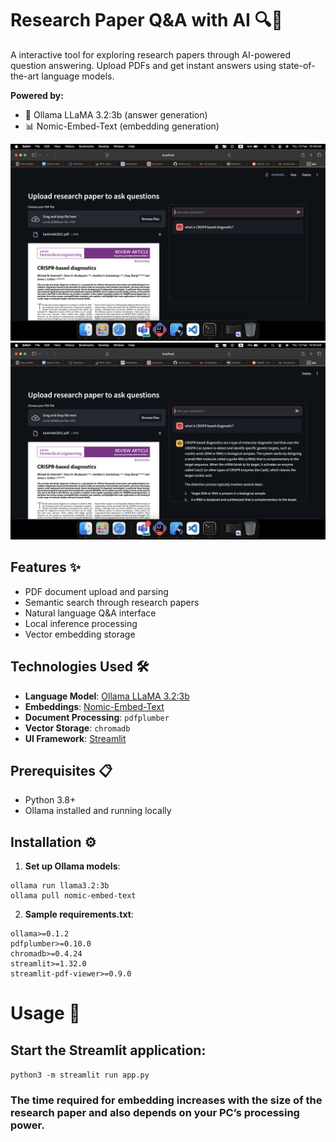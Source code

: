 # Research Paper Q&A with AI 🔍📄

A interactive tool for exploring research papers through AI-powered question answering. Upload PDFs and get instant answers using state-of-the-art language models.

**Powered by:**
- 🦙 Ollama LLaMA 3.2:3b (answer generation)
- 📊 Nomic-Embed-Text (embedding generation)

![image info](Screenshot1.png)
![image info](Screenshot2.png)

## Features ✨
- PDF document upload and parsing
- Semantic search through research papers
- Natural language Q&A interface
- Local inference processing
- Vector embedding storage

## Technologies Used 🛠️
- **Language Model**: [Ollama LLaMA 3.2:3b](https://ollama.ai)
- **Embeddings**: [Nomic-Embed-Text](https://nomic.ai)
- **Document Processing**: `pdfplumber`
- **Vector Storage**: `chromadb`
- **UI Framework**: [Streamlit](https://streamlit.io)

## Prerequisites 📋
- Python 3.8+
- Ollama installed and running locally

## Installation ⚙️

1. **Set up Ollama models**:
```
ollama run llama3.2:3b
ollama pull nomic-embed-text
```

2. **Sample requirements.txt**:
```
ollama>=0.1.2
pdfplumber>=0.10.0
chromadb>=0.4.24
streamlit>=1.32.0
streamlit-pdf-viewer>=0.9.0
```


# Usage 🚀

## Start the Streamlit application:

``` python3 -m streamlit run app.py ```


### The time required for embedding increases with the size of the research paper and also depends on your PC’s processing power.